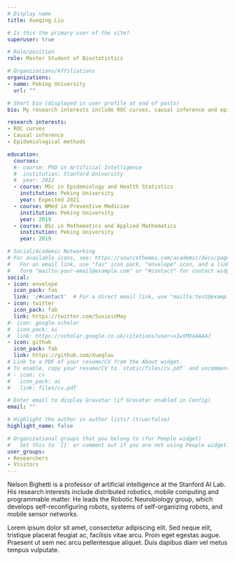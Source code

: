 ```yaml
---
# Display name
title: Xueqing Liu

# Is this the primary user of the site?
superuser: true

# Role/position
role: Master Student of Biostatistics

# Organizations/Affiliations
organizations:
- name: Peking University
  url: ""

# Short bio (displayed in user profile at end of posts)
bio: My research interests include ROC curves, causal inference and epidemiological methods.

research interests:
- ROC curves
- Causal inference
- Epidemiological methods

education:
  courses:
  #- course: PhD in Artificial Intelligence
  #  institution: Stanford University
  #  year: 2012
  - course: MSc in Epidemiology and Health Statistics
    institution: Peking University
    year: Expected 2021
  - course: BMed in Preventive Medicine
    institution: Peking University
    year: 2019
  - course: BSc in Mathematics and Applied Mathematics
    institution: Peking University
    year: 2019

# Social/Academic Networking
# For available icons, see: https://sourcethemes.com/academic/docs/page-builder/#icons
#   For an email link, use "fas" icon pack, "envelope" icon, and a link in the
#   form "mailto:your-email@example.com" or "#contact" for contact widget.
social:
- icon: envelope
  icon_pack: fas
  link: '/#contact'  # For a direct email link, use "mailto:test@example.org".
- icon: twitter
  icon_pack: fab
  link: https://twitter.com/SusieinMay
#- icon: google-scholar
#  icon_pack: ai
#  link: https://scholar.google.co.uk/citations?user=sIwtMXoAAAAJ
- icon: github
  icon_pack: fab
  link: https://github.com/Xueqlau
# Link to a PDF of your resume/CV from the About widget.
# To enable, copy your resume/CV to `static/files/cv.pdf` and uncomment the lines below.
# - icon: cv
#   icon_pack: ai
#   link: files/cv.pdf

# Enter email to display Gravatar (if Gravatar enabled in Config)
email: ""

# Highlight the author in author lists? (true/false)
highlight_name: false

# Organizational groups that you belong to (for People widget)
#   Set this to `[]` or comment out if you are not using People widget.
user_groups:
- Researchers
- Visitors
---
```


Nelson Bighetti is a professor of artificial intelligence at the Stanford AI Lab. His research interests include distributed robotics, mobile computing and programmable matter. He leads the Robotic Neurobiology group, which develops self-reconfiguring robots, systems of self-organizing robots, and mobile sensor networks.

Lorem ipsum dolor sit amet, consectetur adipiscing elit. Sed neque elit, tristique placerat feugiat ac, facilisis vitae arcu. Proin eget egestas augue. Praesent ut sem nec arcu pellentesque aliquet. Duis dapibus diam vel metus tempus vulputate.
